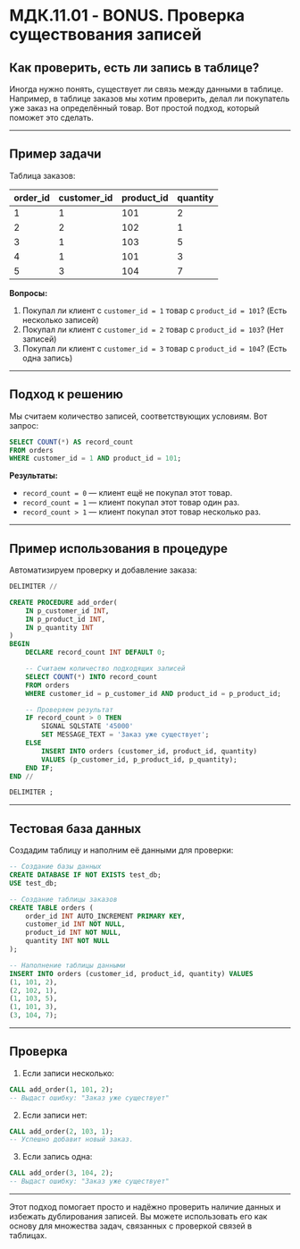 # МДК.11.01 - BONUS. Проверка существования записей

## Как проверить, есть ли запись в таблице?

Иногда нужно понять, существует ли связь между данными в таблице. Например, в таблице заказов мы хотим проверить, делал ли покупатель уже заказ на определённый товар. Вот простой подход, который поможет это сделать.

---

## Пример задачи

Таблица заказов:

| order_id | customer_id | product_id | quantity |
|----------|-------------|------------|----------|
| 1        | 1           | 101        | 2        |
| 2        | 2           | 102        | 1        |
| 3        | 1           | 103        | 5        |
| 4        | 1           | 101        | 3        |
| 5        | 3           | 104        | 7        |

**Вопросы:**

1. Покупал ли клиент с `customer_id = 1` товар с `product_id = 101`? (Есть несколько записей)
2. Покупал ли клиент с `customer_id = 2` товар с `product_id = 103`? (Нет записей)
3. Покупал ли клиент с `customer_id = 3` товар с `product_id = 104`? (Есть одна запись)

---

## Подход к решению

Мы считаем количество записей, соответствующих условиям. Вот запрос:

```sql
SELECT COUNT(*) AS record_count
FROM orders
WHERE customer_id = 1 AND product_id = 101;
```

**Результаты:**

- `record_count = 0` — клиент ещё не покупал этот товар.
- `record_count = 1` — клиент покупал этот товар один раз.
- `record_count > 1` — клиент покупал этот товар несколько раз.

---

## Пример использования в процедуре

Автоматизируем проверку и добавление заказа:

```sql
DELIMITER //

CREATE PROCEDURE add_order(
    IN p_customer_id INT,
    IN p_product_id INT,
    IN p_quantity INT
)
BEGIN
    DECLARE record_count INT DEFAULT 0;

    -- Считаем количество подходящих записей
    SELECT COUNT(*) INTO record_count
    FROM orders
    WHERE customer_id = p_customer_id AND product_id = p_product_id;

    -- Проверяем результат
    IF record_count > 0 THEN
        SIGNAL SQLSTATE '45000'
        SET MESSAGE_TEXT = 'Заказ уже существует';
    ELSE
        INSERT INTO orders (customer_id, product_id, quantity)
        VALUES (p_customer_id, p_product_id, p_quantity);
    END IF;
END //

DELIMITER ;
```

---

## Тестовая база данных

Создадим таблицу и наполним её данными для проверки:

```sql
-- Создание базы данных
CREATE DATABASE IF NOT EXISTS test_db;
USE test_db;

-- Создание таблицы заказов
CREATE TABLE orders (
    order_id INT AUTO_INCREMENT PRIMARY KEY,
    customer_id INT NOT NULL,
    product_id INT NOT NULL,
    quantity INT NOT NULL
);

-- Наполнение таблицы данными
INSERT INTO orders (customer_id, product_id, quantity) VALUES
(1, 101, 2),
(2, 102, 1),
(1, 103, 5),
(1, 101, 3),
(3, 104, 7);
```

---

## Проверка

1. Если записи несколько:

```sql
CALL add_order(1, 101, 2);
-- Выдаст ошибку: "Заказ уже существует"
```

2. Если записи нет:

```sql
CALL add_order(2, 103, 1);
-- Успешно добавит новый заказ.
```

3. Если запись одна:

```sql
CALL add_order(3, 104, 2);
-- Выдаст ошибку: "Заказ уже существует"
```

---

Этот подход помогает просто и надёжно проверить наличие данных и избежать дублирования записей. Вы можете использовать его как основу для множества задач, связанных с проверкой связей в таблицах.
